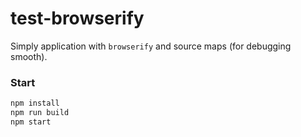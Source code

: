 # test-browserify

Simply application with `browserify` and source maps (for debugging smooth).

### Start

```bash
npm install
npm run build
npm start
```
